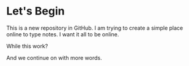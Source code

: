 # Let's Begin

This is a new repository in GitHub.
I am trying to create a simple place online to type notes.
I want it all to be online.

While this work?

And we continue on with more words.
